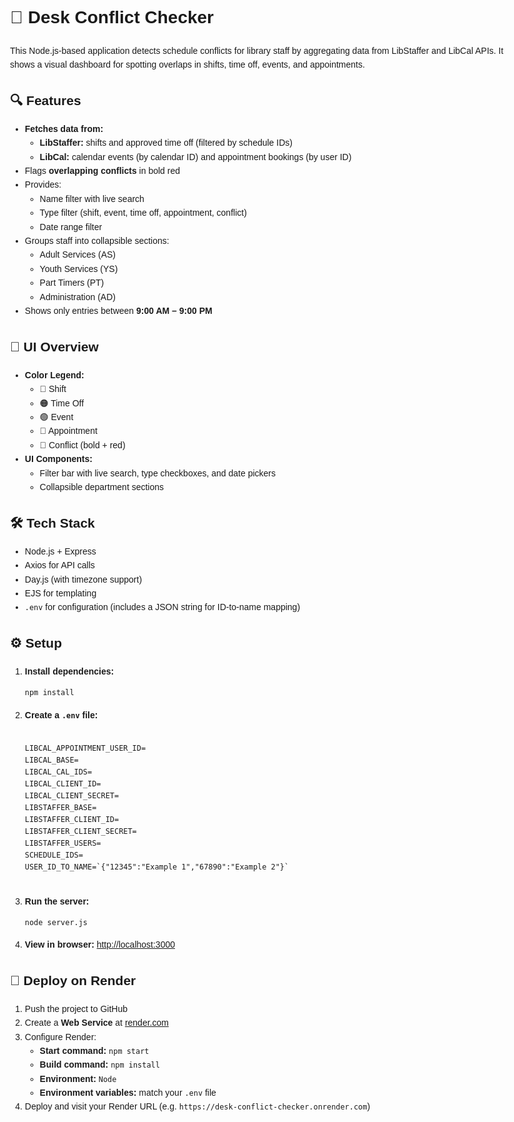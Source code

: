 <!DOCTYPE html>
<html lang="en">
<head>
  <meta charset="UTF-8">
  <title>Desk Conflict Checker</title>
</head>
<body style="font-family: Arial, sans-serif; max-width: 800px; margin: auto; line-height: 1.6; padding: 20px;">

  <h1>🧭 Desk Conflict Checker</h1>
  <p>
    This Node.js-based application detects schedule conflicts for library staff by aggregating data from LibStaffer and LibCal APIs. It shows a visual dashboard for spotting overlaps in shifts, time off, events, and appointments.
  </p>

  <h2>🔍 Features</h2>
  <ul>
    <li><strong>Fetches data from:</strong>
      <ul>
        <li><strong>LibStaffer:</strong> shifts and approved time off (filtered by schedule IDs)</li>
        <li><strong>LibCal:</strong> calendar events (by calendar ID) and appointment bookings (by user ID)</li>
      </ul>
    </li>
    <li>Flags <strong>overlapping conflicts</strong> in bold red</li>
    <li>Provides:
      <ul>
        <li>Name filter with live search</li>
        <li>Type filter (shift, event, time off, appointment, conflict)</li>
        <li>Date range filter</li>
      </ul>
    </li>
    <li>Groups staff into collapsible sections:
      <ul>
        <li>Adult Services (AS)</li>
        <li>Youth Services (YS)</li>
        <li>Part Timers (PT)</li>
        <li>Administration (AD)</li>
      </ul>
    </li>
    <li>Shows only entries between <strong>9:00 AM – 9:00 PM</strong></li>
  </ul>

  <h2>🎨 UI Overview</h2>
  <ul>
    <li><strong>Color Legend:</strong>
      <ul>
        <li>💙 Shift</li>
        <li>🟠 Time Off</li>
        <li>🟢 Event</li>
        <li>💜 Appointment</li>
        <li>🔴 Conflict (bold + red)</li>
      </ul>
    </li>
    <li><strong>UI Components:</strong>
      <ul>
        <li>Filter bar with live search, type checkboxes, and date pickers</li>
        <li>Collapsible department sections</li>
      </ul>
    </li>
  </ul>

  <h2>🛠️ Tech Stack</h2>
  <ul>
    <li>Node.js + Express</li>
    <li>Axios for API calls</li>
    <li>Day.js (with timezone support)</li>
    <li>EJS for templating</li>
    <li><code>.env</code> for configuration (includes a JSON string for ID-to-name mapping)</li>
  </ul>

  <h2>⚙️ Setup</h2>
  <ol>
    <li><strong>Install dependencies:</strong>
      <pre><code>npm install</code></pre>
    </li>
    <li><strong>Create a <code>.env</code> file:</strong>
      <pre><code>
LIBCAL_APPOINTMENT_USER_ID=
LIBCAL_BASE=
LIBCAL_CAL_IDS=
LIBCAL_CLIENT_ID=
LIBCAL_CLIENT_SECRET=
LIBSTAFFER_BASE=
LIBSTAFFER_CLIENT_ID=
LIBSTAFFER_CLIENT_SECRET=
LIBSTAFFER_USERS=
SCHEDULE_IDS=
USER_ID_TO_NAME=`{"12345":"Example 1","67890":"Example 2"}`
      </code></pre>
    </li>
    <li><strong>Run the server:</strong>
      <pre><code>node server.js</code></pre>
    </li>
    <li><strong>View in browser:</strong> <a href="http://localhost:3000">http://localhost:3000</a></li>
  </ol>

  <h2>🚀 Deploy on Render</h2>
  <ol>
    <li>Push the project to GitHub</li>
    <li>Create a <strong>Web Service</strong> at <a href="https://render.com" target="_blank">render.com</a></li>
    <li>Configure Render:
      <ul>
        <li><strong>Start command:</strong> <code>npm start</code></li>
        <li><strong>Build command:</strong> <code>npm install</code></li>
        <li><strong>Environment:</strong> <code>Node</code></li>
        <li><strong>Environment variables:</strong> match your <code>.env</code> file</li>
      </ul>
    </li>
    <li>Deploy and visit your Render URL (e.g. <code>https://desk-conflict-checker.onrender.com</code>)</li>
  </ol>

</body>
</html>

